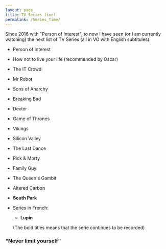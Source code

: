 ```yaml
---
layout: page
title: TV Series time!
permalink: /Series_Time/
---
```


Since 2016 with "Person of Interest", to now I have seen (or I am currently watching) the next list of TV Series (all in VO with English subtitules):

* Person of Interest
* How not to live your life (recommended by Oscar)
* The IT Crowd
* Mr Robot
* Sons of Anarchy
* Breaking Bad
* Dexter
* Game of Thrones
* Vikings
* Silicon Valley
* The Last Dance
* Rick & Morty
* Family Guy
* The Queen's Gambit
* Altered Carbon
* **South Park**
  

  
  
* Series in French:
  * **Lupin**


  (The bold titles means that the serie continues to be recorded)

### “Never limit yourself”
